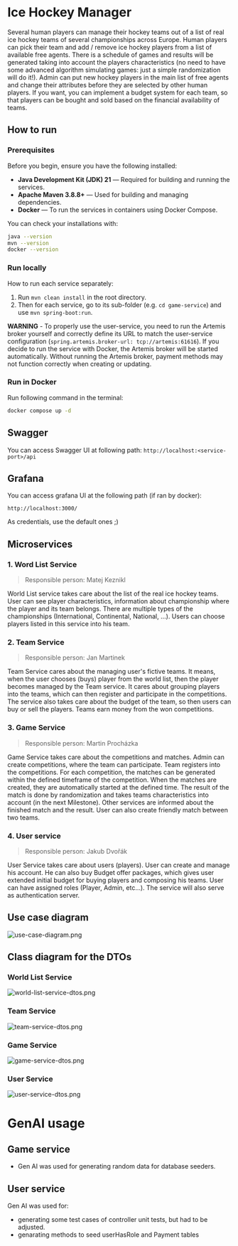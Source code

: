 # Ice Hockey Manager

Several human players can manage their hockey teams out of a list of real ice hockey teams of several
championships across Europe. Human players can pick their team and add / remove ice hockey players from a list of
available free agents. There is a schedule of games and results will be generated taking into account the players
characteristics (no need to have some advanced algorithm simulating games: just a simple randomization will do it!).
Admin can put new hockey players in the main list of free agents and change their attributes before they are selected by
other human players. If you want, you can implement a budget system for each team, so that players can be bought and
sold based on the financial availability of teams.

## How to run

### Prerequisites

Before you begin, ensure you have the following installed:

- **Java Development Kit (JDK) 21** — Required for building and running the services.
- **Apache Maven 3.8.8+** — Used for building and managing dependencies.
- **Docker** — To run the services in containers using Docker Compose.

You can check your installations with:
```bash
java --version
mvn --version
docker --version
```

### Run locally

How to run each service separately:

1. Run `mvn clean install` in the root directory.
2. Then for each service, go to its sub-folder (e.g. `cd game-service`) and use `mvn spring-boot:run`.

**WARNING** - To properly use the user-service, you need to run the Artemis broker yourself and correctly define its URL to match the user-service configuration (`spring.artemis.broker-url: tcp://artemis:61616`). If you decide to run the service with Docker, the Artemis broker will be started automatically. Without running the Artemis broker, payment methods may not function correctly when creating or updating.

### Run in Docker

Run following command in the terminal:

```bash
docker compose up -d
```

## Swagger

You can access Swagger UI at following path:
```http://localhost:<service-port>/api```

## Grafana

You can access grafana UI at the following path (if ran by docker):

```http://localhost:3000/```

As credentials, use the default ones ;)

## Microservices

### 1. Word List Service

> Responsible person: Matej Keznikl

World List service takes care about the list of the real ice hockey teams. User can see player characteristics,
information about championship where the player and its team belongs. There are multiple types of the
championships (International, Continental, National, ...). Users can choose players listed in this service into his
team.

### 2. Team Service

> Responsible person: Jan Martinek

Team Service cares about the managing user's fictive teams. It means, when the user chooses (buys) player from the
world list, then the player becomes managed by the Team service. It cares about grouping players into the teams, which
can then register and participate in the competitions. The service also takes care about the budget of the team,
so then users can buy or sell the players. Teams earn money from the won competitions.

### 3. Game Service

> Responsible person: Martin Procházka

Game Service takes care about the competitions and matches. Admin can create competitions, where the team can
participate.
Team registers into the competitions. For each competition, the matches can be generated within the defined timeframe of
the competition. When the matches are created, they are automatically started at the defined time. The result of the
match
is done by randomization and takes teams characteristics into account (in the next Milestone). Other services are
informed
about the finished match and the result. User can also create friendly match between two teams.

### 4. User service

> Responsible person: Jakub Dvořák

User Service takes care about users (players). User can create and manage his account. He can also buy Budget offer
packages, which gives user extended initial budget for buying players and composing his teams. User can have assigned
roles (Player, Admin, etc...). The service will also serve as authentication server.

## Use case diagram

![use-case-diagram.png](docs/diagrams/use-case/use-case.png)

## Class diagram for the DTOs

### World List Service

![world-list-service-dtos.png](docs/diagrams/class/world-list-service-dtos.png)

### Team Service

![team-service-dtos.png](docs/diagrams/class/team-service-dtos.png)

### Game Service

![game-service-dtos.png](docs/diagrams/class/game-service-dtos.png)

### User Service

![user-service-dtos.png](docs/diagrams/class/user-service-dtos.png)

# GenAI usage

## Game service

- Gen AI was used for generating random data for database seeders.

## User service
Gen AI was used for:
- generating some test cases of controller unit tests, but had to be adjusted.
- genarating methods to seed userHasRole and Payment tables